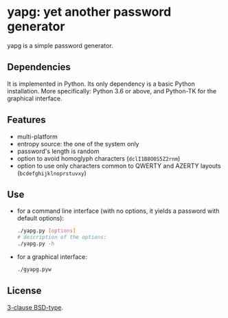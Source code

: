 # yapg: yet another password generator

yapg is a simple password generator.

## Dependencies

It is implemented in Python. Its only dependency is a basic Python
installation. More specifically: Python 3.6 or above, and Python-TK for
the graphical interface.

## Features

-   multi-platform
-   entropy source: the one of the system only
-   password's length is random
-   option to avoid homoglyph characters (`dclI1B8O0S5Z2rnm`)
-   option to use only characters common to QWERTY and AZERTY layouts (`bcdefghijklnoprstuvxy`)

## Use

-   for a command line interface (with no options, it yields a password
    with default options):

    ```bash
    ./yapg.py [options]
    # description of the options:
    ./yapg.py -h
    ```

-   for a graphical interface:

    ```bash
    ./gyapg.pyw
    ```

## License

[3-clause BSD-type](LICENSE.md).
